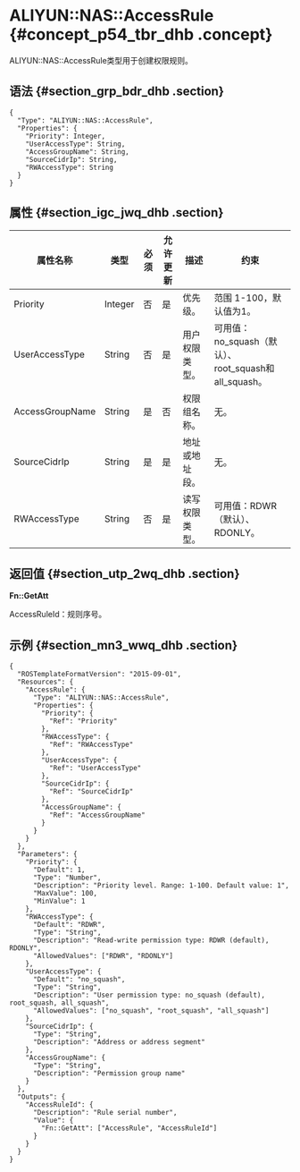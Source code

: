 # ALIYUN::NAS::AccessRule {#concept_p54_tbr_dhb .concept}

ALIYUN::NAS::AccessRule类型用于创建权限规则。

## 语法 {#section_grp_bdr_dhb .section}

```
{
  "Type": "ALIYUN::NAS::AccessRule",
  "Properties": {
    "Priority": Integer,
    "UserAccessType": String,
    "AccessGroupName": String,
    "SourceCidrIp": String,
    "RWAccessType": String
  }
}
```

## 属性 {#section_igc_jwq_dhb .section}

|属性名称|类型|必须|允许更新|描述|约束|
|----|--|--|----|--|--|
|Priority|Integer|否|是|优先级。|范围 1-100，默认值为1。|
|UserAccessType|String|否|是|用户权限类型。|可用值：no\_squash（默认）、root\_squash和all\_squash。|
|AccessGroupName|String|是|否|权限组名称。|无。|
|SourceCidrIp|String|是|是|地址或地址段。|无。|
|RWAccessType|String|否|是|读写权限类型。|可用值：RDWR（默认）、RDONLY。|

## 返回值 {#section_utp_2wq_dhb .section}

**Fn::GetAtt**

AccessRuleId：规则序号。

## 示例 {#section_mn3_wwq_dhb .section}

```
{
  "ROSTemplateFormatVersion": "2015-09-01",
  "Resources": {
    "AccessRule": {
      "Type": "ALIYUN::NAS::AccessRule",
      "Properties": {
        "Priority": {
          "Ref": "Priority"
        },
        "RWAccessType": {
          "Ref": "RWAccessType"
        },
        "UserAccessType": {
          "Ref": "UserAccessType"
        },
        "SourceCidrIp": {
          "Ref": "SourceCidrIp"
        },
        "AccessGroupName": {
          "Ref": "AccessGroupName"
        }
      }
    }
  },
  "Parameters": {
    "Priority": {
      "Default": 1,
      "Type": "Number",
      "Description": "Priority level. Range: 1-100. Default value: 1",
      "MaxValue": 100,
      "MinValue": 1
    },
    "RWAccessType": {
      "Default": "RDWR",
      "Type": "String",
      "Description": "Read-write permission type: RDWR (default), RDONLY",
      "AllowedValues": ["RDWR", "RDONLY"]
    },
    "UserAccessType": {
      "Default": "no_squash",
      "Type": "String",
      "Description": "User permission type: no_squash (default), root_squash, all_squash",
      "AllowedValues": ["no_squash", "root_squash", "all_squash"]
    },
    "SourceCidrIp": {
      "Type": "String",
      "Description": "Address or address segment"
    },
    "AccessGroupName": {
      "Type": "String",
      "Description": "Permission group name"
    }
  },
  "Outputs": {
    "AccessRuleId": {
      "Description": "Rule serial number",
      "Value": {
        "Fn::GetAtt": ["AccessRule", "AccessRuleId"]
      }
    }
  }
}
```

